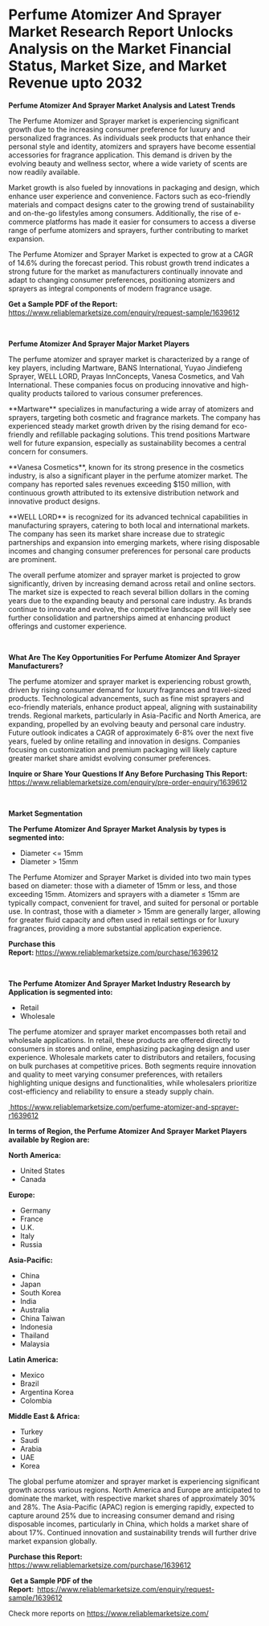 <p><h1>Perfume Atomizer And Sprayer Market Research Report Unlocks Analysis on the Market Financial Status, Market Size, and Market Revenue upto 2032</h1></p><p><strong>Perfume Atomizer And Sprayer Market Analysis and Latest Trends</strong></p>
<p><p>The Perfume Atomizer and Sprayer market is experiencing significant growth due to the increasing consumer preference for luxury and personalized fragrances. As individuals seek products that enhance their personal style and identity, atomizers and sprayers have become essential accessories for fragrance application. This demand is driven by the evolving beauty and wellness sector, where a wide variety of scents are now readily available.</p><p>Market growth is also fueled by innovations in packaging and design, which enhance user experience and convenience. Factors such as eco-friendly materials and compact designs cater to the growing trend of sustainability and on-the-go lifestyles among consumers. Additionally, the rise of e-commerce platforms has made it easier for consumers to access a diverse range of perfume atomizers and sprayers, further contributing to market expansion.</p><p>The Perfume Atomizer and Sprayer Market is expected to grow at a CAGR of 14.6% during the forecast period. This robust growth trend indicates a strong future for the market as manufacturers continually innovate and adapt to changing consumer preferences, positioning atomizers and sprayers as integral components of modern fragrance usage.</p></p>
<p><strong>Get a Sample PDF of the Report:&nbsp;</strong> <a href="https://www.reliablemarketsize.com/enquiry/request-sample/1639612?utm_campaign=2041&utm_medium=2&utm_source=Github&utm_content=ia&utm_term=05042025&utm_id=perfume-atomizer-and-sprayer">https://www.reliablemarketsize.com/enquiry/request-sample/1639612</a></p>
<p>&nbsp;</p>
<p><strong>Perfume Atomizer And Sprayer Major Market Players</strong></p>
<p><p>The perfume atomizer and sprayer market is characterized by a range of key players, including Martware, BANS International, Yuyao Jindiefeng Sprayer, WELL LORD, Prayas InnConcepts, Vanesa Cosmetics, and Vah International. These companies focus on producing innovative and high-quality products tailored to various consumer preferences.</p><p>**Martware** specializes in manufacturing a wide array of atomizers and sprayers, targeting both cosmetic and fragrance markets. The company has experienced steady market growth driven by the rising demand for eco-friendly and refillable packaging solutions. This trend positions Martware well for future expansion, especially as sustainability becomes a central concern for consumers.</p><p>**Vanesa Cosmetics**, known for its strong presence in the cosmetics industry, is also a significant player in the perfume atomizer market. The company has reported sales revenues exceeding $150 million, with continuous growth attributed to its extensive distribution network and innovative product designs.</p><p>**WELL LORD** is recognized for its advanced technical capabilities in manufacturing sprayers, catering to both local and international markets. The company has seen its market share increase due to strategic partnerships and expansion into emerging markets, where rising disposable incomes and changing consumer preferences for personal care products are prominent.</p><p>The overall perfume atomizer and sprayer market is projected to grow significantly, driven by increasing demand across retail and online sectors. The market size is expected to reach several billion dollars in the coming years due to the expanding beauty and personal care industry. As brands continue to innovate and evolve, the competitive landscape will likely see further consolidation and partnerships aimed at enhancing product offerings and customer experience.</p></p>
<p>&nbsp;</p>
<p><strong>What Are The Key Opportunities For Perfume Atomizer And Sprayer Manufacturers?</strong></p>
<p><p>The perfume atomizer and sprayer market is experiencing robust growth, driven by rising consumer demand for luxury fragrances and travel-sized products. Technological advancements, such as fine mist sprayers and eco-friendly materials, enhance product appeal, aligning with sustainability trends. Regional markets, particularly in Asia-Pacific and North America, are expanding, propelled by an evolving beauty and personal care industry. Future outlook indicates a CAGR of approximately 6-8% over the next five years, fueled by online retailing and innovation in designs. Companies focusing on customization and premium packaging will likely capture greater market share amidst evolving consumer preferences.</p></p>
<p><strong>Inquire or Share Your Questions If Any Before Purchasing This Report:</strong> <a href="https://www.reliablemarketsize.com/enquiry/pre-order-enquiry/1639612?utm_campaign=2041&utm_medium=2&utm_source=Github&utm_content=ia&utm_term=05042025&utm_id=perfume-atomizer-and-sprayer">https://www.reliablemarketsize.com/enquiry/pre-order-enquiry/1639612</a></p>
<p>&nbsp;</p>
<p><strong>Market Segmentation</strong></p>
<p><strong>The Perfume Atomizer And Sprayer Market Analysis by types is segmented into:</strong></p>
<p><ul><li>Diameter <= 15mm</li><li>Diameter > 15mm</li></ul></p>
<p><p>The Perfume Atomizer and Sprayer Market is divided into two main types based on diameter: those with a diameter of 15mm or less, and those exceeding 15mm. Atomizers and sprayers with a diameter ≤ 15mm are typically compact, convenient for travel, and suited for personal or portable use. In contrast, those with a diameter > 15mm are generally larger, allowing for greater fluid capacity and often used in retail settings or for luxury fragrances, providing a more substantial application experience.</p></p>
<p><strong>Purchase this Report:&nbsp;</strong><a href="https://www.reliablemarketsize.com/purchase/1639612?utm_campaign=2041&utm_medium=2&utm_source=Github&utm_content=ia&utm_term=05042025&utm_id=perfume-atomizer-and-sprayer">https://www.reliablemarketsize.com/purchase/1639612</a></p>
<p>&nbsp;</p>
<p><strong>The Perfume Atomizer And Sprayer Market Industry Research by Application is segmented into:</strong></p>
<p><ul><li>Retail</li><li>Wholesale</li></ul></p>
<p><p>The perfume atomizer and sprayer market encompasses both retail and wholesale applications. In retail, these products are offered directly to consumers in stores and online, emphasizing packaging design and user experience. Wholesale markets cater to distributors and retailers, focusing on bulk purchases at competitive prices. Both segments require innovation and quality to meet varying consumer preferences, with retailers highlighting unique designs and functionalities, while wholesalers prioritize cost-efficiency and reliability to ensure a steady supply chain.</p></p>
<p><a href="https://www.reliablemarketsize.com/perfume-atomizer-and-sprayer-r1639612?utm_campaign=2041&utm_medium=2&utm_source=Github&utm_content=ia&utm_term=05042025&utm_id=perfume-atomizer-and-sprayer">&nbsp;https://www.reliablemarketsize.com/perfume-atomizer-and-sprayer-r1639612</a></p>
<p><strong>In terms of Region, the Perfume Atomizer And Sprayer Market Players available by Region are:</strong></p>
<p>
    <p> <strong> North America: </strong>
        <ul>
            <li>United States</li>
            <li>Canada</li>
        </ul>
        </p> 
    <p> <strong> Europe: </strong>
        <ul>
            <li>Germany</li>
            <li>France</li>
            <li>U.K.</li>
            <li>Italy</li>
            <li>Russia</li>
        </ul>
        </p> 
    <p> <strong> Asia-Pacific: </strong>
        <ul>
            <li>China</li>
            <li>Japan</li>
            <li>South Korea</li>
            <li>India</li>
            <li>Australia</li>
            <li>China Taiwan</li>
            <li>Indonesia</li>
            <li>Thailand</li>
            <li>Malaysia</li>
        </ul>
        </p> 
    <p> <strong> Latin America: </strong>
        <ul>
            <li>Mexico</li>
            <li>Brazil</li>
            <li>Argentina Korea</li>
            <li>Colombia</li>
        </ul>
        </p> 
    <p> <strong> Middle East & Africa: </strong>
        <ul>
            <li>Turkey</li>
            <li>Saudi</li>
            <li>Arabia</li>
            <li>UAE</li>
            <li>Korea</li>
        </ul>
    </p>
    </p>
<p><p>The global perfume atomizer and sprayer market is experiencing significant growth across various regions. North America and Europe are anticipated to dominate the market, with respective market shares of approximately 30% and 28%. The Asia-Pacific (APAC) region is emerging rapidly, expected to capture around 25% due to increasing consumer demand and rising disposable incomes, particularly in China, which holds a market share of about 17%. Continued innovation and sustainability trends will further drive market expansion globally.</p></p>
<p><strong>Purchase this Report: </strong><a href="https://www.reliablemarketsize.com/purchase/1639612?utm_campaign=2041&utm_medium=2&utm_source=Github&utm_content=ia&utm_term=05042025&utm_id=perfume-atomizer-and-sprayer">https://www.reliablemarketsize.com/purchase/1639612</a></p>
<p>&nbsp;<strong>Get a Sample PDF of the Report:&nbsp;&nbsp;</strong><a href="https://www.reliablemarketsize.com/enquiry/request-sample/1639612?utm_campaign=2041&utm_medium=2&utm_source=Github&utm_content=ia&utm_term=05042025&utm_id=perfume-atomizer-and-sprayer">https://www.reliablemarketsize.com/enquiry/request-sample/1639612</a></p>
<p><strong></strong></p>
<p>Check more reports on <a href="https://www.reliablemarketsize.com/?utm_campaign=2041&utm_medium=2&utm_source=Github&utm_content=ia&utm_term=05042025&utm_id=perfume-atomizer-and-sprayer">https://www.reliablemarketsize.com/</a></p>